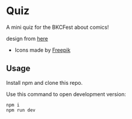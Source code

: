 # Quiz

A mini quiz for the BKCFest about comics!

design from [here](https://blog.goposse.com/friday-design-inspiration-15-thought-provoking-mobile-quiz-interfaces-dde1651d6c8e?gi=7bab822b7de6)



- Icons made by [Freepik](http://www.freepik.com)

## Usage

Install npm and clone this repo.

Use this command to open development version:

```
npm i
npm run dev
```
